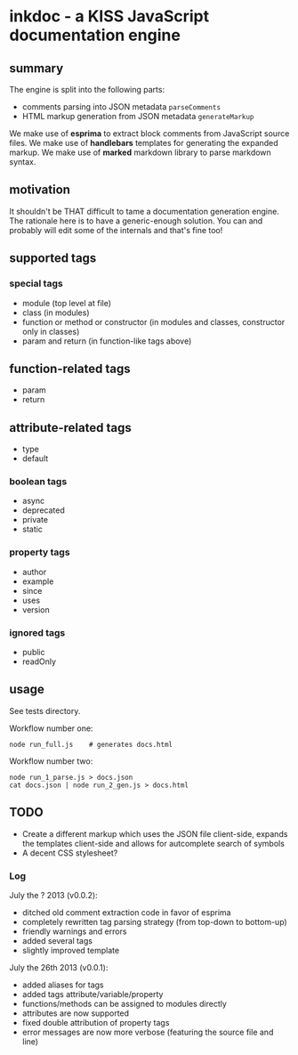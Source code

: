 # inkdoc - a KISS JavaScript documentation engine



## summary

The engine is split into the following parts:

* comments parsing into JSON metadata `parseComments`
* HTML markup generation from JSON metadata `generateMarkup`

We make use of **esprima** to extract block comments from JavaScript source files.
We make use of **handlebars** templates for generating the expanded markup.
We make use of **marked** markdown library to parse markdown syntax.



## motivation

It shouldn't be THAT difficult to tame a documentation generation engine.
The rationale here is to have a generic-enough solution.
You can and probably will edit some of the internals and that's fine too!



## supported tags

### special tags

* module (top level at file)
* class (in modules)
* function or method or constructor (in modules and classes, constructor only in classes)
* param and return (in function-like tags above)


## function-related tags

* param
* return


## attribute-related tags

* type
* default


### boolean tags

* async
* deprecated
* private
* static


### property tags

* author
* example
* since
* uses
* version


### ignored tags

* public
* readOnly


## usage

See tests directory.

Workflow number one:

    node run_full.js    # generates docs.html


Workflow number two:

    node run_1_parse.js > docs.json
    cat docs.json | node run_2_gen.js > docs.html



## TODO

* Create a different markup which uses the JSON file client-side, expands the templates client-side and allows for autcomplete search of symbols
* A decent CSS stylesheet?



### Log

July the ? 2013 (v0.0.2):

* ditched old comment extraction code in favor of esprima
* completely rewritten tag parsing strategy (from top-down to bottom-up)
* friendly warnings and errors
* added several tags
* slightly improved template


July the 26th 2013 (v0.0.1):

* added aliases for tags
* added tags attribute/variable/property
* functions/methods can be assigned to modules directly
* attributes are now supported
* fixed double attribution of property tags
* error messages are now more verbose (featuring the source file and line)
